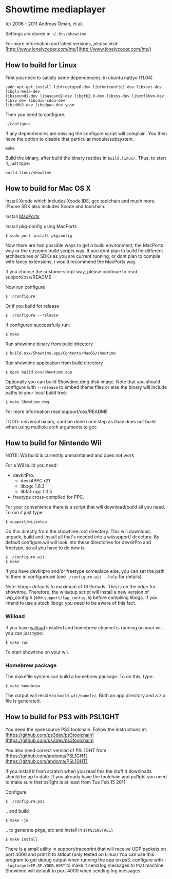 Showtime mediaplayer
====================

(c) 2006 - 2011 Andreas Öman, et al.

Settings are stored in `~/.hts/showtime`

For more information and latest versions, please visit:
[http://www.lonelycoder.com/hts/](http://www.lonelycoder.com/hts/)

## How to build for Linux

First you need to satisfy some dependencies:
in ubuntu nattyo (11.04)  

	sudo apt-get install libfreetype6-dev libfontconfig1-dev libxext-dev libgl1-mesa-dev 
	libasound2-dev libasound2-dev libgtk2.0-dev libxss-dev libxxf86vm-dev libxv-dev libcdio-cdda-dev 
	libcddb2-dev libvdpau-dev yasm


Then you need to configure:

	./configure

If any dependencies are missing the configure script will complain.
You then have the option to disable that particular module/subsystem.

	make

Build the binary, after build the binary resides in `build.linux/`.
Thus, to start it, just type:

	build.linux/showtime


## How to build for Mac OS X

Install Xcode which includes Xcode IDE, gcc toolchain and much more. iPhone SDK also
includes Xcode and toolchain.

Install [MacPorts](http://www.macports.org)

Install pkg-config using MacPorts

	$ sudo port install pkgconfig

Now there are two possible ways to get a build environment, the MacPorts way
or the custome build scripts way. If you dont plan to build for different
architectures or SDKs as you are current running, or dont plan to compile with
fancy extensions, i would recommend the MacPorts way.

If you choose the custome script way, please continue to read support/osx/README

Now run configure

	$ ./configure

Or if you build for release

	$ ./configure --release

If configured successfully run:

	$ make

Run showtime binary from build directory

	$ build.osx/Showtime.app/Contents/MacOS/showtime

Run showtime application from build directory

	$ open build.osx/Showtime.app

Optionally you can build Showtime.dmg disk image. Note that you should
configure with `--release` to embed theme files or else the binary will
include paths to your local build tree.

	$ make Showtime.dmg

For more information read support/osx/README

TODO: universal binary, cant be done i one step as libav does not
build when using multiple arch arguments to gcc


## How to build for Nintendo Wii

NOTE: Wii build is currently unmaintained and does not work

For a Wii build you need:

-  devkitPro:
   -   devkitPPC r21
   -   libogc 1.8.3
   -   libfat-ogc 1.0.5
-  freetype cross-compiled for PPC.

For your convenience there is a script that will download/build all
you need.  To run it just type:

	$ support/wiisetup

Do this directly from the showtime root directory. This will download,
unpack, build and install all that's needed into a wiisupport/
directory. By default configure.wii will look into these directories
for devkitPro and freetype, so all you have to do now is:

	$ ./configure.wii
	$ make

If you have devkitpro and/or freetype someplace else, you can set
the path to them in configure.wii (see `./configure.wii --help` for details)

Note: libogc defaults to maximum of 16 threads.
This is on the edge for showtime. Therefore, the wiisetup script will
install a new version of lwp_config.h (see `support/lwp_config.h`) before
compiling libogc. If you intend to use a stock libogc you need to be aware
of this fact.


### Wiiload

If you have [wiiload](http://wiibrew.org/wiki/Wiiload)
installed and homebrew channel is running on your wii, you can just type:

	$ make run

To start showtime on your wii.

### Homebrew package

The makefile system can build a homebrew package. To do this, type:

	$ make homebrew

The output will reside in `build.wii/bundle/`. Both an app directory
and a zip file is generated.


## How to build for PS3 with PSL1GHT

You need the opensource PS3 toolchain. Follow the instructions at:
[https://github.com/ps3dev/ps3toolchain](https://github.com/ps3dev/ps3toolchain)

You also need correct version of PSL1GHT from [https://github.com/andoma/PSL1GHT](https://github.com/andoma/PSL1GHT)

If you install it from scratch when you read this the stuff it downloads
should be up to date. If you already have the toolchain and psl1ght
you need to make sure that psl1ght is at least from Tue Feb 15 2011

Configure

	$ ./configure.ps3

.. and build

	$ make -j8

.. to generate pkgs, etc and install in `${PS3INSTALL}`

	$ make install

There is a small utility in support/traceprint that will receive UDP
packets on port 4000 and print it to stdout (only tested on Linux)
You can use this program to get debug output when running the app
on ps3. configure with `--logtarget=IP.OF.YOUR.HOST` to make it send
log messages to that machine. Showtime will default to port 4000 when
sending log messages.
